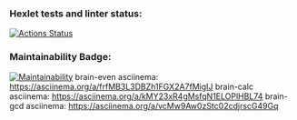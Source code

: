 ### Hexlet tests and linter status:
[![Actions Status](https://github.com/aydaver/frontend-project-44/actions/workflows/hexlet-check.yml/badge.svg)](https://github.com/aydaver/frontend-project-44/actions)
### Maintainability Badge:
[![Maintainability](https://api.codeclimate.com/v1/badges/bab117ea2f75bafeb585/maintainability)](https://codeclimate.com/github/aydaver/frontend-project-44/maintainability)
brain-even asciinema: https://asciinema.org/a/frfMB3L3DBZh1FGX2A7fMigIJ
brain-calc asciinema: https://asciinema.org/a/kMY23xR4gMsfqN1ELOPlHBL74
brain-gcd asciinema: https://asciinema.org/a/vcMw9Aw0zStc02cdjrscG49Gq
